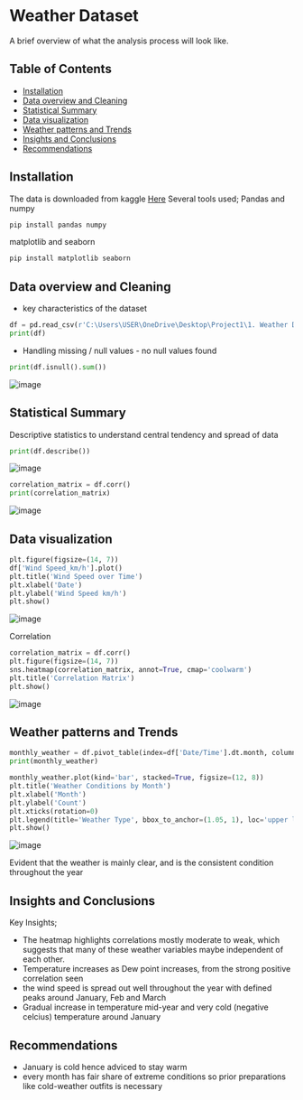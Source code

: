 # Weather Dataset

A brief overview of what the analysis process will look like.

## Table of Contents
- [Installation](#installation)
- [Data overview and Cleaning](#data-overview-and-cleaning)
- [Statistical Summary](#statistical-summary)
- [Data visualization](#data-visualization)
- [Weather patterns and Trends](#weather-patterns-and-trends)
- [Insights and Conclusions](#insights-and-conclusions)
- [Recommendations ](#recommendations)

## Installation

The data is downloaded from kaggle [Here](https://www.kaggle.com/datasets/ayushmi77al/weather-data-set-for-beginners)
Several tools used;
Pandas and numpy
```python
pip install pandas numpy
```

matplotlib and seaborn
```python
pip install matplotlib seaborn
```

## Data overview and Cleaning

- key characteristics of the dataset
```python
df = pd.read_csv(r'C:\Users\USER\OneDrive\Desktop\Project1\1. Weather Data.csv')
print(df)
```

- Handling missing / null values - no null values found
```python
print(df.isnull().sum())
```
![image](https://github.com/user-attachments/assets/3053dd1a-8e5f-46d6-90a0-484841da2a79)


## Statistical Summary

Descriptive statistics to understand central tendency and spread of data
```python
print(df.describe())
```
![image](https://github.com/user-attachments/assets/79be751d-c41a-4acb-af7f-52e46f6b273d)


```python
correlation_matrix = df.corr()
print(correlation_matrix)
```
![image](https://github.com/user-attachments/assets/01153629-8302-4933-8aee-7a82ca01d496)

## Data visualization
```python
plt.figure(figsize=(14, 7))
df['Wind Speed_km/h'].plot()
plt.title('Wind Speed over Time')
plt.xlabel('Date')
plt.ylabel('Wind Speed km/h')
plt.show()
```
![image](https://github.com/user-attachments/assets/d94f0edc-081b-44ca-b86f-7a0270313ab0)


Correlation
```python
correlation_matrix = df.corr()
plt.figure(figsize=(14, 7))
sns.heatmap(correlation_matrix, annot=True, cmap='coolwarm')
plt.title('Correlation Matrix')
plt.show()
```
![image](https://github.com/user-attachments/assets/63546de7-fcfa-4116-b00b-ce4678721bed)


## Weather patterns and Trends
```python
monthly_weather = df.pivot_table(index=df['Date/Time'].dt.month, columns='Weather', aggfunc='size', fill_value=0)
print(monthly_weather)
```

```python
monthly_weather.plot(kind='bar', stacked=True, figsize=(12, 8))
plt.title('Weather Conditions by Month')
plt.xlabel('Month')
plt.ylabel('Count')
plt.xticks(rotation=0)
plt.legend(title='Weather Type', bbox_to_anchor=(1.05, 1), loc='upper left')
plt.show()
```
![image](https://github.com/user-attachments/assets/5cc864f9-a521-4f70-b6e0-3682251be396)

Evident that the weather is mainly clear, and is the consistent condition throughout the year

## Insights and Conclusions

Key Insights;
- The heatmap highlights correlations mostly moderate to weak, which suggests that many of these weather variables maybe independent of each other.
- Temperature increases as Dew point increases, from the strong positive correlation seen
- the wind speed is spread out well throughout the year with defined peaks around January, Feb and March
- Gradual increase in temperature mid-year and very cold (negative celcius) temperature around January
## Recommendations 
- January is cold hence adviced to stay warm
- every month has fair share of extreme conditions so prior preparations like cold-weather outfits is necessary
